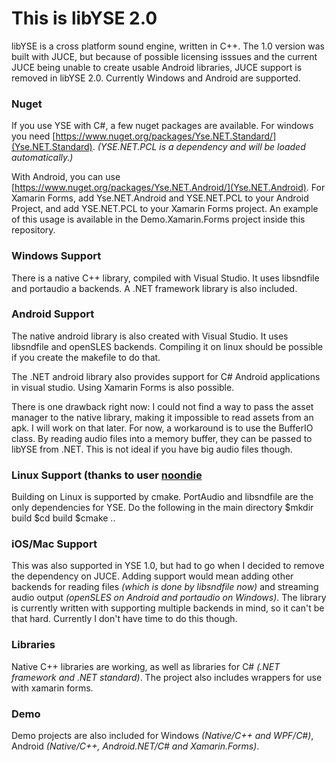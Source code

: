 # This is libYSE 2.0 #

libYSE is a cross platform sound engine, written in C++. The 1.0 version was built with JUCE, but because of possible licensing isssues and the current JUCE being unable to create usable Android libraries, JUCE support is removed in libYSE 2.0. Currently Windows and Android are supported. 

### Nuget ###
If you use YSE with C#, a few nuget packages are available. For windows you need [https://www.nuget.org/packages/Yse.NET.Standard/](Yse.NET.Standard). _(YSE.NET.PCL is a dependency and will be loaded automatically.)_

With Android, you can use [https://www.nuget.org/packages/Yse.NET.Android/](Yse.NET.Android).
For Xamarin Forms, add Yse.NET.Android and YSE.NET.PCL to your Android Project, and add YSE.NET.PCL to your Xamarin Forms project. An example of this usage is available in the Demo.Xamarin.Forms project inside this repository.

### Windows Support ###
There is a native C++ library, compiled with Visual Studio. It uses libsndfile and portaudio a backends.
A .NET framework library is also included.

### Android Support ###
The native android library is also created with Visual Studio. It uses libsndfile and openSLES backends. Compiling it on linux should be possible if you create the makefile to do that. 

The .NET android library also provides support for C# Android applications in visual studio. Using Xamarin Forms is also possible.

There is one drawback right now: I could not find a way to pass the asset manager to the native library, making it impossible to read assets from an apk. I will work on that later. For now, a workaround is to use the BufferIO class. By reading audio files into a memory buffer, they can be passed to libYSE from .NET. This is not ideal if you have big audio files though.

### Linux Support (thanks to user [noondie](https://github.com/noondie) ###
Building on Linux is supported by cmake.
PortAudio and libsndfile are the only dependencies for YSE.
Do the following in the main directory 
$mkdir build 
$cd build 
$cmake ..


### iOS/Mac Support ###
This was also supported in YSE 1.0, but had to go when I decided to remove the dependency on JUCE. Adding support would mean adding other backends for reading files _(which is done by libsndfile now)_ and streaming audio output _(openSLES on Android and portaudio on Windows)_. The library is currently written with supporting multiple backends in mind, so it can't be that hard. Currently I don't have time to do this though.

### Libraries ###
Native C++ libraries are working, as well as libraries for C# _(.NET framework and .NET standard)_. The project also includes wrappers for use with xamarin forms.

### Demo ###
Demo projects are also included for Windows _(Native/C++ and WPF/C#)_, Android _(Native/C++, Android.NET/C# and Xamarin.Forms)_. 


